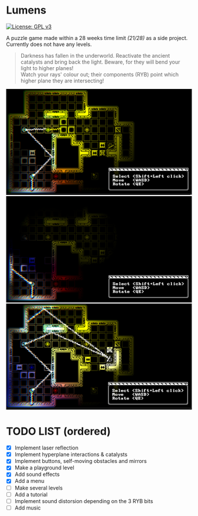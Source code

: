 # Lumens

[![License: GPL v3](https://img.shields.io/badge/License-GPLv3-blue.svg)](https://www.gnu.org/licenses/gpl-3.0)

 A puzzle game made within a 28 weeks time limit _(21/28)_ as a side project.
 Currently does not have any levels.
 
 > Darkness has fallen in the underworld. Reactivate the ancient catalysts and bring back the light. Beware, for they will bend your light to higher planes!\
 > Watch your rays' colour out; their components (RYB) point which higher plane they are intersecting!
 
 ![A screenshot of a test level](Screenshots/Screenshot_0.png "Screenshot N.0")
 ![A screenshot of a test level](Screenshots/Screenshot_1.png "Screenshot N.1")
 ![A screenshot of a test level](Screenshots/Screenshot_2.png "Screenshot N.2")
 
 # TODO LIST (ordered)
- [x] Implement laser reflection
- [x] Implement hyperplane interactions & catalysts
- [x] Implement buttons, self-moving obstacles and mirrors
- [x] Make a playground level
- [x] Add sound effects
- [x] Add a menu
- [ ] Make several levels
- [ ] Add a tutorial
- [ ] Implement sound distorsion depending on the 3 RYB bits
- [ ] Add music
